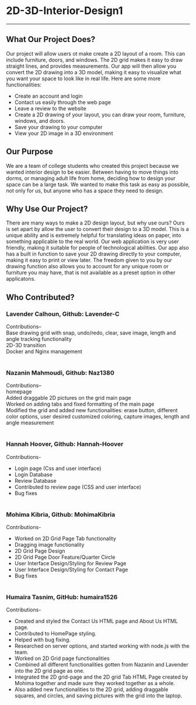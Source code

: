 # 2D-3D-Interior-Design1
-----
## What Our Project Does?
Our project will allow users ot make create a 2D layout of a room. This can include furniture, doors, and windows. The 2D grid makes it easy to draw straight lines, and provides measurements. Our app will then allow you convert the 2D drawing into a 3D model, making it easy to visualize what you want your space to look like in real life. Here are some more functionalities:
- Create an account and login
- Contact us easily through the web page
- Leave a review to the website
- Create a 2D drawing of your layout, you can draw your room, furniture, windows, and doors.
- Save your drawing to your computer
- View your 2D image in a 3D environment

## Our Purpose 
We are a team of college students who created this project because we wanted interior design to be easier. Between having to move things into dorms, or managing adult life from home, deciding how to design your space can be a large task. We wanted to make this task as easy as possible, not only for us, but anyone who has a space they need to design.
      
## Why Use Our Project?
There are many ways to make a 2D design layout, but why use ours? Ours is set apart by allow the user to convert their design to a 3D model. This is a unique ability and is extremely helpful for translating ideas on paper, into something applicable to the real world. Our web application is very user friendly, making it suitable for people of technological abilities. Our app also has a built in function to save your 2D drawing directly to your computer, making it easy to print or view later. The freedom given to you by our drawing function also allows you to account for any unique room or furniture you may have, that is not available as a preset option in other applicatons.

## Who Contributed?
### Lavender Calhoun, Github: Lavender-C <br>
Contributions–<br>
Base drawing grid with snap, undo/redo, clear, save image, length and angle tracking functionality<br>
2D-3D transition<br>
Docker and Nginx management<br><br>

### Nazanin Mahmoudi, Github: Naz1380<br>
Contributions–<br>
homepage<br>
Added draggable 2D pictures on the grid main page<br>
Worked on adding tabs and fixed formatting of the main page<br>
Modified the grid and added new functionalities: erase button, different color options, user desired customized coloring, capture images, length and angle measurement<br><br>

### Hannah Hoover, Github: Hannah-Hoover<br>
Contributions-<br>
- Login page (Css and user interface)<br>
- Login Database<br>
- Review Database<br>
- Contributed to review page (CSS and user interface) <br>
- Bug fixes<br><br>

### Mohima Kibria, Github: MohimaKibria<br>
Contributions-<br>
- Worked on 2D Grid Page Tab functionality <br>
- Dragging image functionality <br>
- 2D Grid Page Design <br>
- 2D Grid Page Door Feature/Quarter Circle<br>
- User Interface Design/Styling for Review Page <br>
- User Interface Design/Styling for Contact Page <br>
- Bug fixes<br><br>

### Humaira Tasnim, GitHub: humaira1526<br>
Contributions-<br>
- Created and styled the Contact Us HTML page and About Us HTML page.<br>
- Contributed to HomePage styling. <br>
- Helped with bug fixing.<br>
- Researched on server options, and started working with node.js with the team.<br>
- Worked on 2D Grid page functionalities<br>
- Combined all different functionalities gotten from Nazanin and Lavender into the 2D grid page as one.<br>
- Integrated the 2D grid-page and the 2D grid Tab HTML Page created by Mohima together and made sure they worked together as a whole.<br>
- Also added new functionalities to the 2D grid, adding draggable squares, and circles, and saving pictures with the grid into the laptop. <br><br>
